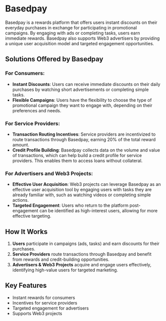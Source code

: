 # Basedpay

Basedpay is a rewards platform that offers users instant discounts on their everyday purchases in exchange for participating in promotional campaigns. By engaging with ads or completing tasks, users earn immediate rewards. Basedpay also supports Web3 advertisers by providing a unique user acquisition model and targeted engagement opportunities.

## Solutions Offered by Basedpay

### For Consumers:
- **Instant Discounts**: Users can receive immediate discounts on their daily purchases by watching short advertisements or completing simple tasks.
- **Flexible Campaigns**: Users have the flexibility to choose the type of promotional campaign they want to engage with, depending on their preferences and needs.

### For Service Providers:
- **Transaction Routing Incentives**: Service providers are incentivized to route transactions through Basedpay, earning 20% of the total reward amount.
- **Credit Profile Building**: Basedpay collects data on the volume and value of transactions, which can help build a credit profile for service providers. This enables them to access loans without collateral.

### For Advertisers and Web3 Projects:
- **Effective User Acquisition**: Web3 projects can leverage Basedpay as an effective user acquisition tool by engaging users with tasks they are already familiar with, such as watching videos or completing simple actions.
- **Targeted Engagement**: Users who return to the platform post-engagement can be identified as high-interest users, allowing for more effective targeting.

## How It Works

1. **Users** participate in campaigns (ads, tasks) and earn discounts for their purchases.
2. **Service Providers** route transactions through Basedpay and benefit from rewards and credit-building opportunities.
3. **Advertisers & Web3 Projects** acquire and engage users effectively, identifying high-value users for targeted marketing.

## Key Features

- Instant rewards for consumers
- Incentives for service providers
- Targeted engagement for advertisers
- Supports Web3 projects



